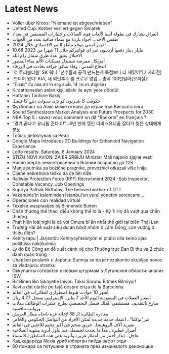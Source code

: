 # Latest News
-  Völler über Kroos: "Niemand ist abgeschrieben"
-  United Cup: Kerber verliert gegen Swiatek
-  العراق يشارك في بطولة آسيا لألعاب قوى الصالات واختبارات المصنفين في بغداد
-  طقس الأحد... أجواء باردة مع سماء صافية بعدد من الجهات
-  تقرير أممي يتوقع تباطؤ النمو الاقتصادي خلال 2024
-  10.68 مليار دينار دفعها أردنيون عبر اي فواتيركم خلال 11 شهرا من 2023
-  الاحتلال يغلق عدة طرق شمال رام الله
-  أمريكا.. ممرضة تستبدل مسكنات الألم بماء الصنبور
-  الدفاع المدني : وفاة سائق جرافة بحادث في الزرقاء
-  '첫 트리블더블' SK 워니 "선수들과 공격 만드는게 득점보다 더 재밌어"[기자회견]
-  '드디어 왔다' KIA, 새 외인투수 윌 크로우 영입… 총액 100만달러[오피셜]
-  “ชัยชนะ” ยัน กมธ.ตำรวจ ขอดูงานชั้น 14 รพ.ตร.ทำถูกต้อง
-  Kıraathaneden atılan kişi, silahı ile aynı yere döndü!
-  Haftanın Tarihine Bakış
-  حکومت کا شہریوں کو بڑی سہولت دینے کا فیصلہ
-  Футболист на Аякс може отново да играе във Висшата лига
-  Sound Synthesizers Market Analysis and Future Prospects for 2030
-  NBA Top 5 : savez-vous comment on dit “Rockets” en français ?
-  “경기 끝나고 유니폼 준다고!”…8년 만에 열린 더비→유니폼 잡다가 찢은 상대에게 분노
-  Тобіас дебютував за Реал
-  Google Maps Introduces 3D Buildings for Enhanced Navigation Experience
-  Lotto results: Saturday, 6 January 2024
-  STIŽU NOVI AVIONI ZA ER SRBIJU Ministar Mali najavio sjajne vesti
-  Число жертв землетрясений в Японии возросло до 128
-  Manje putnika za božićne praznike, prevoznici otkazali više linija
-  Cijene nekretnina teško da će biti niže
-  Railway Protection Force (RPF) Recruitment 2024 -Sub Inspector, Constable Vacancy, Job Openings
-  Supriya Pathak Birthday: The beloved `mother` of OTT
-  Vakanüvis'in kaleminden İstanbul’un yerel yönetim serencamı…
-  Operaciones con realidad virtual
-  Texelse wasplaatjes bij Binnenste Buiten
-  Chấn thương thể thao, điều không thể lơ là - Kỳ 1: Họ đã vượt qua chấn thương
-  Phát hiện loài nghi là cá voi Omura bí ẩn nhất thế giới tại biển Thái Lan
-  Trường Hải đề xuất siêu dự án bôxít nhôm ở Lâm Đồng, còn vướng ở thiếu điện?
-  Kehitysapu | Järjestöt: Kehitys­yhteis­työn ei pitäisi olla keino ajaa poliittisia näkö­kulmia
-  Lý do Bộ Công an đề xuất cảnh vệ cho Thường trực Ban Bí thư và 2 chức danh quan trọng
-  Uhapšen poslanik u Japanu: Sumnja se da je nezakonito skupljao novac za vladajuću stranku
-  Оккупанты готовятся к новым штурмам в Луганской области: анализ ISW
-  Bir Binen Bin Şikayetle İniyor: Taksi Sorunu Bitmek Bilmiyor!
-  Xavi a dat cărțile pe față despre criza de la Barcelona
-  أشهر 10 حوادث هبوط اضطراري للطائرات في العالم
-  أسعار العملات في السعودية اليوم الأحد 7 يناير.. الإسترليني يسجل 4.77 ريال
-  سارع بالتقديم.. مستشفى الملك فيصل التخصصي يطرح عشرات الوظائف ببدلات ورواتب تنافسية
-  مغادرة الطائرة الـ 38 لإغاثة غزة باتجاه مطار العريش
-  عبر"توكلنا".. اعتماد خدمة جديدة تُمكن الأفراد من التواصل الحكومي والخاص
-  تشريد آلاف الروهينجا.. حريق ضخم في أكبر مخيم للاجئين في العالم
-  أضرار خطيرة.. هذا ما يحدث لجسمك عند تناول أدوية منتهية الصلاحية
-  عاجل.. إنذار أحمر من أمطار غزيرة وأتربة على هذه المناطق لـ8 مساءً
-  Қашқадарёда Nexia уриб юборган пиёда вафот этди
-  60 пожара са потушени в страната през изминалото денонощие
